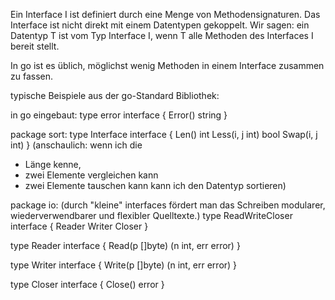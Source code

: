Ein Interface I ist definiert durch eine Menge von Methodensignaturen.
Das Interface ist nicht direkt mit einem Datentypen gekoppelt.
Wir sagen: ein Datentyp T ist vom Typ Interface I, wenn T alle Methoden 
des Interfaces I bereit stellt.

In go ist es üblich, möglichst wenig Methoden in einem Interface zusammen zu
fassen.

typische Beispiele aus der go-Standard Bibliothek:

in go eingebaut: 
type error interface {
	Error() string
}

package sort: 
type Interface interface {
	Len() int
	Less(i, j int) bool
	Swap(i, j int)
}
(anschaulich: wenn ich die 
 - Länge kenne, 
 - zwei Elemente vergleichen kann
 - zwei Elemente tauschen kann
 kann ich den Datentyp sortieren)

package io: 
(durch "kleine" interfaces fördert man das Schreiben modularer, wiederverwendbarer 
und flexibler Quelltexte.)
type ReadWriteCloser interface {
	Reader
	Writer
	Closer
}

type Reader interface {
	Read(p []byte) (n int, err error)
}

type Writer interface {
	Write(p []byte) (n int, err error)
}

type Closer interface {
	Close() error
}